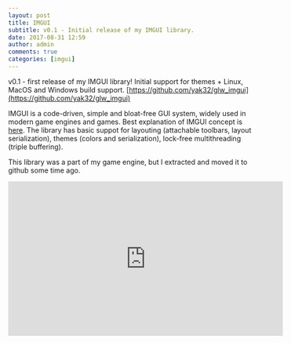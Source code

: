 ```yaml
---
layout: post
title: IMGUI
subtitle: v0.1 - Initial release of my IMGUI library.
date: 2017-08-31 12:59
author: admin
comments: true
categories: [imgui]
---
```

v0.1 - first release of my IMGUI library! Initial support for themes + Linux, MacOS and Windows build support.
[https://github.com/yak32/glw_imgui](https://github.com/yak32/glw_imgui)

IMGUI is a code-driven, simple and bloat-free GUI system, widely used in modern game engines and games. Best explanation of IMGUI concept is [here](https://www.youtube.com/watch?v=Z1qyvQsjK5Y). The library has basic suppot for layouting (attachable toolbars, layout serialization), themes (colors and serialization), lock-free multithreading (triple buffering).

This library was a part of my game engine, but I extracted and moved it to github some time ago.
<div class="videoWrapper"><iframe width="560" height="315" src="https://www.youtube.com/embed/TlJiuguyLVo" frameborder="0" allowfullscreen></iframe></div>







